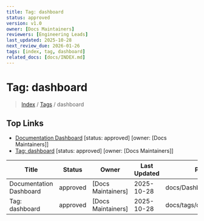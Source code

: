 ```yaml
---
title: Tag: dashboard
status: approved
version: v1.0
owner: [Docs Maintainers]
reviewers: [Engineering Leads]
last_updated: 2025-10-28
next_review_due: 2026-01-26
tags: [index, tag, dashboard]
related_docs: [docs/INDEX.md]
---
```


# Tag: dashboard

> [Index](../INDEX.md) / [Tags](../tags/index.md) / dashboard

## Top Links
- [Documentation Dashboard](../Dashboard.md) [status: approved] [owner: [Docs Maintainers]]
- [Tag: dashboard](../tags/dashboard.md) [status: approved] [owner: [Docs Maintainers]]

| Title | Status | Owner | Last Updated | Path |
| --- | --- | --- | --- | --- |
| Documentation Dashboard | approved | [Docs Maintainers] | 2025-10-28 | docs/Dashboard.md |
| Tag: dashboard | approved | [Docs Maintainers] | 2025-10-28 | docs/tags/dashboard.md |
